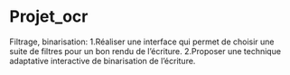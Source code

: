 # Projet_ocr
Filtrage, binarisation:
              1.Réaliser une interface qui permet de choisir une suite de filtres pour un bon rendu de l’écriture.
              2.Proposer une technique adaptative interactive de binarisation de l’écriture.
